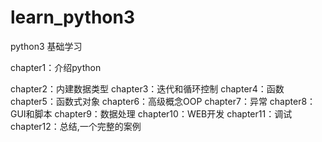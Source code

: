 # learn_python3
python3 基础学习

chapter1：介绍python

chapter2：内建数据类型
chapter3：迭代和循环控制
chapter4：函数
chapter5：函数式对象
chapter6：高级概念OOP
chapter7：异常
chapter8：GUI和脚本
chapter9：数据处理
chapter10：WEB开发
chapter11：调试
chapter12：总结,一个完整的案例
